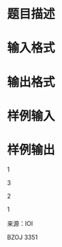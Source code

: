 

# 题目描述



# 输入格式



# 输出格式



# 样例输入



# 样例输出


<p>
1
</p>
<p>
3
</p>
<p>
2
</p>
<p>
1
</p>
<p>
来源：IOI 
</p>
<p>
BZOJ 3351
</p>
<p>
<br/>
</p>
